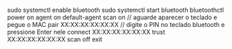 sudo systemctl enable bluetooth
sudo systemctl start bluetooth
bluetoothctl
power on
agent on
default-agent
scan on
// aguarde aparecer o teclado e pegue o MAC
pair XX:XX:XX:XX:XX:XX
// digite o PIN no teclado bluetooth e pressione Enter nele
connect XX:XX:XX:XX:XX:XX
trust XX:XX:XX:XX:XX:XX
scan off
exit
